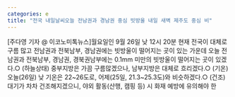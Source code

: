 ```yaml
---
categories: e
title: "전국 내일날씨오늘 전남권과 경남권 중심 빗방울 내일 새벽 제주도 중심 비"
---
```

[주다영 기자 @ 이코노미톡뉴스]월요일인 9월 26일 낮 12시 20분 현재 전국이 대체로 구름 많고 전남권과 전북남부, 경남권에는 빗방울이 떨어지는 곳이 있는 가운데 오늘 전남권과 전북남부, 경남권, 경북권남부에는 0.1mm 미만의 빗방울이 떨어지는 곳이 있겠다.○ (하늘상태) 중부지방은 가끔 구름많겠으나, 남부지방은 대체로 흐리겠다.○ (기온) 오늘(26일) 낮 기온은 22~26도로, 어제(25일, 21.3~25.3도)와 비슷하겠다.○ (건조) 대기가 차차 건조해지겠으니, 야외 활동(산행, 캠핑 등) 시 화재 예방에 유의해야 한